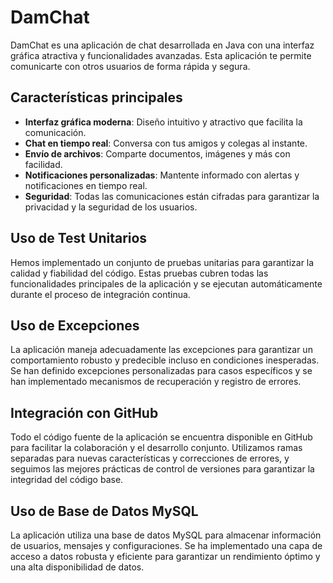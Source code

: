 # DamChat

DamChat es una aplicación de chat desarrollada en Java con una interfaz gráfica atractiva y funcionalidades avanzadas. Esta aplicación te permite comunicarte con otros usuarios de forma rápida y segura.

## Características principales

- **Interfaz gráfica moderna**: Diseño intuitivo y atractivo que facilita la comunicación.
- **Chat en tiempo real**: Conversa con tus amigos y colegas al instante.
- **Envío de archivos**: Comparte documentos, imágenes y más con facilidad.
- **Notificaciones personalizadas**: Mantente informado con alertas y notificaciones en tiempo real.
- **Seguridad**: Todas las comunicaciones están cifradas para garantizar la privacidad y la seguridad de los usuarios.

## Uso de Test Unitarios

Hemos implementado un conjunto de pruebas unitarias para garantizar la calidad y fiabilidad del código. Estas pruebas cubren todas las funcionalidades principales de la aplicación y se ejecutan automáticamente durante el proceso de integración continua.

## Uso de Excepciones

La aplicación maneja adecuadamente las excepciones para garantizar un comportamiento robusto y predecible incluso en condiciones inesperadas. Se han definido excepciones personalizadas para casos específicos y se han implementado mecanismos de recuperación y registro de errores.

## Integración con GitHub

Todo el código fuente de la aplicación se encuentra disponible en GitHub para facilitar la colaboración y el desarrollo conjunto. Utilizamos ramas separadas para nuevas características y correcciones de errores, y seguimos las mejores prácticas de control de versiones para garantizar la integridad del código base.

## Uso de Base de Datos MySQL

La aplicación utiliza una base de datos MySQL para almacenar información de usuarios, mensajes y configuraciones. Se ha implementado una capa de acceso a datos robusta y eficiente para garantizar un rendimiento óptimo y una alta disponibilidad de datos.

